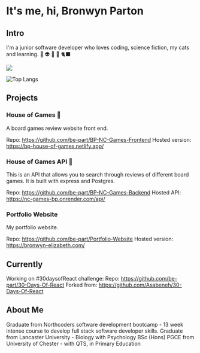 
# It's me, hi, Bronwyn Parton


## Intro
I'm a junior software developer who loves coding, science fiction, my cats and learning. 🧬 👽 📖 🌱 🐈‍⬛ 

<a href="https://www.linkedin.com/in/bronwyn-parton/"> <img src="https://img.shields.io/badge/LinkedIn-0077B5?style=for-the-badge&logo=linkedin&logoColor=white" /> </a>

![Top Langs](https://github-readme-stats.vercel.app/api/top-langs/?username=be-part&theme=tokyonight)


## Projects

### House of Games 🎲
A board games review website front end. 

Repo: https://github.com/be-part/BP-NC-Games-Frontend
Hosted version: https://bp-house-of-games.netlify.app/ 

### House of Games API 🧐
This is an API that allows you to search through reviews of different board games. It is built with express and Postgres.

Repo: https://github.com/be-part/BP-NC-Games-Backend
Hosted API: https://nc-games-bp.onrender.com/api/ 

### Portfolio Website
My portfolio website.

Repo: https://github.com/be-part/Portfolio-Website
Hosted version: https://bronwyn-elizabeth.com/ 


## Currently

Working on #30daysofReact challenge:
Repo: https://github.com/be-part/30-Days-Of-React
Forked from: https://github.com/Asabeneh/30-Days-Of-React


## About Me

Graduate from Northcoders software development bootcamp - 13 week intense course to develop full stack software developer skills.
Graduate from Lancaster University - Biology with Psychology BSc (Hons)
PGCE from University of Chester - with QTS, in Primary Education
